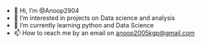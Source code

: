 - 👋 Hi, I’m @Anoop2904
- 👀 I’m interested in projects on Data science and analysis 
- 🌱 I’m currently learning python and Data Science 
- 📫 How to reach me by an email on anoop2005kgp@gmail.com
  


<!---
Anoop2904/Anoop2904 is a ✨ special ✨ repository because its `README.md` (this file) appears on your GitHub profile.
You can click the Preview link to take a look at your changes.
--->
